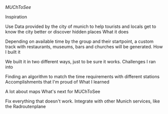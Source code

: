 *MUChToSee*

Inspiration

Use Data provided by the city of munich to help tourists and locals get to know the city better or discover hidden places
What it does

Depending on available time by the group and their startpoint, a custom track with restaurants, museums, bars and churches will be generated.
How I built it

We built it in two different ways, just to be sure it works.
Challenges I ran into

Finding an algorithm to match the time requirements with different stations
Accomplishments that I'm proud of
What I learned

A lot about maps
What's next for MUChToSee

Fix everything that doesn't work. Integrate with other Munich services, like the Radroutenplane
